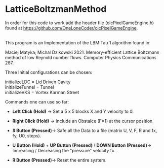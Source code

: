 # LatticeBoltzmanMethod

In order for this code to work add the header file (olcPixelGameEngine.h) found at https://github.com/OneLoneCoder/olcPixelGameEngine.
<br /> <br />

This program is an Implementation of the LBM Tau 1 algorithm found in:

Maciej Matyka; Michal Dzikowski 2021. Memory-efficient Lattice Boltzmann method of low Reynold number flows. Computer Physics Communications 267.

Three Initial configurations can be chosen:

initializeLDC = Lid Driven Cavity<br />
initializeTunnel = Tunnel<br />
initializeVKS = Vortex Karman Street<br />

Commands one can use so far:

* **Left Click (Hold)** &rarr; Set a 5 x 5 blocks X and Y velocity to 0.  <br />
* **Right Click (Hold)** &rarr; Include an Obstalce (F=1) at the cursor position.  <br />

* **S Button (Pressed)**&rarr; Safe all the Data to a file (matrix U, V, F, R and fx, fy, U0, steps). <br /> 
* **U Button (Hold)** +  **UP Button (Pressed)** / **DOWN Button (Pressed)**&rarr; Increasing / Decreasing the "pressure" velocity fx. <br /> 
* **R Button (Pressed)**&rarr; Reset the entire system. <br /> <br /> 

